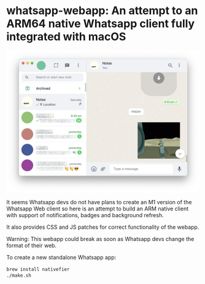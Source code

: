 # whatsapp-webapp: An attempt to an ARM64 native Whatsapp client fully integrated with macOS

<p align="center">
<img src="picture.png">
</p>

It seems Whatsapp devs do not have plans to create an M1 version of the Whatsapp Web client so here is an attempt to build an ARM native client with support of notifications, badges and background refresh.

It also provides CSS and JS patches for correct functionality of the webapp.

Warning: This webapp could break as soon as Whatsapp devs change the format of their web.

To create a new standalone Whatsapp app:

```
brew install nativefier
./make.sh
```
